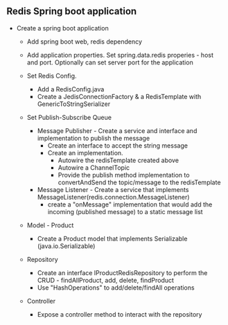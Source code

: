 ## Redis Spring boot application

- Create a spring boot application
	- Add spring boot web, redis dependency
	- Add application properties. Set spring.data.redis properies - host and port. Optionally can set server port for the application
	- Set Redis Config. 
	 	- Add a RedisConfig.java
		- Create a JedisConnectionFactory & a RedisTemplate with GenericToStringSerializer
	- Set Publish-Subscribe Queue
		- Message Publisher - Create a service and interface and implementation to publish the message
			- Create an interface to accept the string message 
			- Create an implementation.
				- Autowire the redisTemplate created above
				- Autowire a ChannelTopic 
				- Provide the publish method implementation to convertAndSend the topic/message to the redisTemplate
		- Message Listener - Create a service that implements MessageListener(redis.connection.MessageListener)
			- create a "onMessage" implementation that would add the incoming (published message) to a static message list
			
	- Model - Product		
		- Create a Product model that implements Serializable (java.io.Serializable)
		
	- Repository
		- Create an interface IProductRedisRepository to perform the CRUD -  findAllProduct, add, delete, findProduct 
		- Use "HashOperations" to add/delete/findAll operations
		
	- Controller
		- Expose a controller method to interact with the repository
	